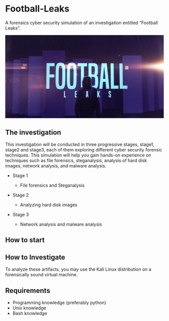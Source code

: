 # Football-Leaks

A forensics cyber security simulation of an investigation entitled “Football Leaks”.

<img src="football-leaks.jpg">

## The investigation

This investigation will be conducted in three progressive stages, stage1, stage2 and stage3, each of them exploring different cyber security forensic techniques.
This simulation will help you gain hands-on experience on techniques such as file forensics, steganalysis, analysis of hard disk images, network analysis, and malware analysis.

- Stage 1 

  - File forensics and Steganalysis
 
- Stage 2

  - Analyzing hard disk images
  
- Stage 3

  - Network analysis and malware analysis


## How to start



## How to Investigate

To analyze these artifacts, you may use the Kali Linux distribution on a forensically sound virtual machine.

## Requirements

- Programming knowledge (preferably python)
- Unix knowledge
- Bash knowledge
